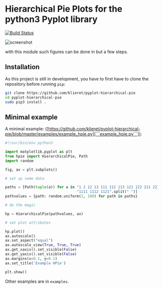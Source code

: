 # Hierarchical Pie Plots for the python3 Pyplot library

[![Build Status](https://travis-ci.org/klieret/pyplot-hierarchical-pie.svg?branch=master)](https://travis-ci.org/klieret/pyplot-hierarchical-pie)

![screenshot](https://cloud.githubusercontent.com/assets/13602468/20237536/68419834-a8d5-11e6-9e43-bc33a645c411.png)

with this module such figures can be done in but a few steps.

## Installation

As this project is still in development, you have to first have to clone the repository before running ```pip```:

```sh
git clone https://github.com/klieret/pyplot-hierarchical-pie
cd pyplot-hierarchical-pie
sudo pip3 install .
```

## Minimal example

A minimal example:
([https://github.com/klieret/pyplot-hierarchical-pie/blob/master/examples/example_hpie.py](```example_hpie.py```)):

```python
#!/usr/bin/env python3

import matplotlib.pyplot as plt
from hpie import HierarchicalPie, Path
import random

fig, ax = plt.subplots()

# set up some data

paths = [Path(tuple(a)) for a in "1 2 12 13 111 112 113 121 122 211 221 222 "
                                 "1111 1112 1121".split(" ")]
pathvalues = {path: random.uniform(1, 100) for path in paths}

# do the magic

hp = HierarchicalPie(pathvalues, ax)

# set plot attributes

hp.plot()
ax.autoscale()
ax.set_aspect("equal")
ax.autoscale_view(True, True, True)
ax.get_xaxis().set_visible(False)
ax.get_yaxis().set_visible(False)
ax.margins(x=0.1, y=0.1)
ax.set_title('Example HPie')

plt.show()
```

Other examples are in ```examples```. 